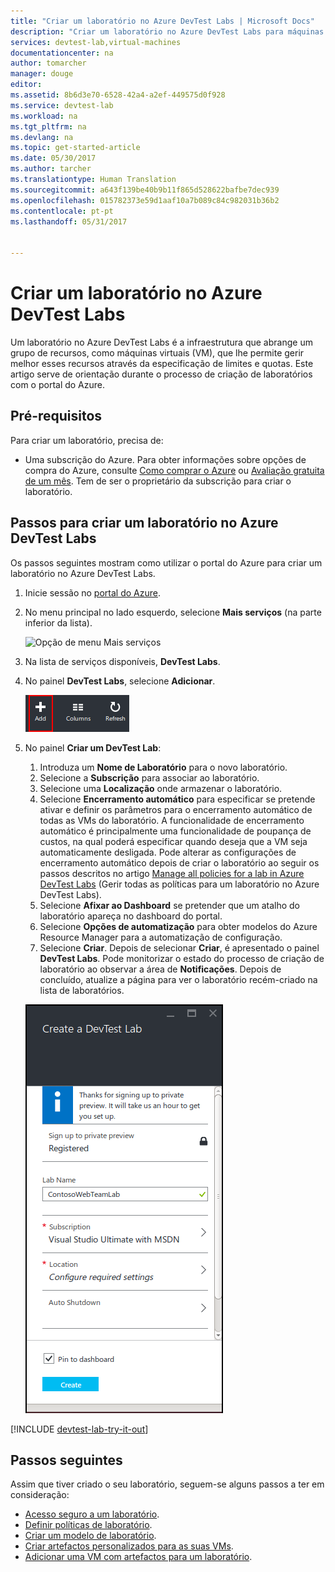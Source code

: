 ```yaml
---
title: "Criar um laboratório no Azure DevTest Labs | Microsoft Docs"
description: "Criar um laboratório no Azure DevTest Labs para máquinas virtuais"
services: devtest-lab,virtual-machines
documentationcenter: na
author: tomarcher
manager: douge
editor: 
ms.assetid: 8b6d3e70-6528-42a4-a2ef-449575d0f928
ms.service: devtest-lab
ms.workload: na
ms.tgt_pltfrm: na
ms.devlang: na
ms.topic: get-started-article
ms.date: 05/30/2017
ms.author: tarcher
ms.translationtype: Human Translation
ms.sourcegitcommit: a643f139be40b9b11f865d528622bafbe7dec939
ms.openlocfilehash: 015782373e59d1aaf10a7b089c84c982031b36b2
ms.contentlocale: pt-pt
ms.lasthandoff: 05/31/2017


---
```

<a id="create-a-lab-in-azure-devtest-labs" class="xliff"></a>

# Criar um laboratório no Azure DevTest Labs
Um laboratório no Azure DevTest Labs é a infraestrutura que abrange um grupo de recursos, como máquinas virtuais (VM), que lhe permite gerir melhor esses recursos através da especificação de limites e quotas. Este artigo serve de orientação durante o processo de criação de laboratórios com o portal do Azure.

<a id="prerequisites" class="xliff"></a>

## Pré-requisitos
Para criar um laboratório, precisa de:

* Uma subscrição do Azure. Para obter informações sobre opções de compra do Azure, consulte [Como comprar o Azure](https://azure.microsoft.com/pricing/purchase-options/) ou [Avaliação gratuita de um mês](https://azure.microsoft.com/pricing/free-trial/). Tem de ser o proprietário da subscrição para criar o laboratório.

<a id="steps-to-create-a-lab-in-azure-devtest-labs" class="xliff"></a>

## Passos para criar um laboratório no Azure DevTest Labs
Os passos seguintes mostram como utilizar o portal do Azure para criar um laboratório no Azure DevTest Labs. 

1. Inicie sessão no [portal do Azure](http://go.microsoft.com/fwlink/p/?LinkID=525040).
1. No menu principal no lado esquerdo, selecione **Mais serviços** (na parte inferior da lista).

    ![Opção de menu Mais serviços](./media/devtest-lab-create-lab/more-services-menu-option.png)

1. Na lista de serviços disponíveis, **DevTest Labs**.
1. No painel **DevTest Labs**, selecione **Adicionar**.
   
    ![Adicionar um laboratório](./media/devtest-lab-create-lab/add-lab-button.png)

1. No painel **Criar um DevTest Lab**:
   
    1. Introduza um **Nome de Laboratório** para o novo laboratório.
    2. Selecione a **Subscrição** para associar ao laboratório.
    3. Selecione uma **Localização** onde armazenar o laboratório.
    4. Selecione **Encerramento automático** para especificar se pretende ativar e definir os parâmetros para o encerramento automático de todas as VMs do laboratório. A funcionalidade de encerramento automático é principalmente uma funcionalidade de poupança de custos, na qual poderá especificar quando deseja que a VM seja automaticamente desligada. Pode alterar as configurações de encerramento automático depois de criar o laboratório ao seguir os passos descritos no artigo [Manage all policies for a lab in Azure DevTest Labs](./devtest-lab-set-lab-policy.md#set-auto-shutdown) (Gerir todas as políticas para um laboratório no Azure DevTest Labs).
    5. Selecione **Afixar ao Dashboard** se pretender que um atalho do laboratório apareça no dashboard do portal.
    6. Selecione **Opções de automatização** para obter modelos do Azure Resource Manager para a automatização de configuração. 
    7. Selecione **Criar**. Depois de selecionar **Criar**, é apresentado o painel **DevTest Labs**. Pode monitorizar o estado do processo de criação de laboratório ao observar a área de **Notificações**. Depois de concluído, atualize a página para ver o laboratório recém-criado na lista de laboratórios.  
    
    ![Painel Criar um laboratório](./media/devtest-lab-create-lab/create-devtestlab-blade.png)

[!INCLUDE [devtest-lab-try-it-out](../../includes/devtest-lab-try-it-out.md)]

<a id="next-steps" class="xliff"></a>

## Passos seguintes
Assim que tiver criado o seu laboratório, seguem-se alguns passos a ter em consideração:

* [Acesso seguro a um laboratório](devtest-lab-add-devtest-user.md).
* [Definir políticas de laboratório](devtest-lab-set-lab-policy.md).
* [Criar um modelo de laboratório](devtest-lab-create-template.md).
* [Criar artefactos personalizados para as suas VMs](devtest-lab-artifact-author.md).
* [Adicionar uma VM com artefactos para um laboratório](devtest-lab-add-vm-with-artifacts.md).


